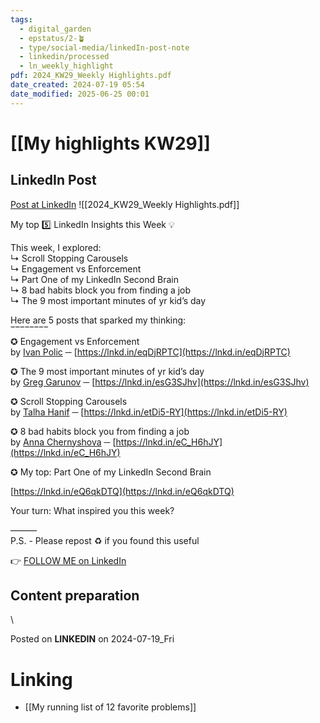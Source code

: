 ```yaml
---
tags:
  - digital_garden
  - epstatus/2-🪴
  - type/social-media/linkedIn-post-note
  - linkedin/processed
  - ln_weekly_highlight
pdf: 2024_KW29_Weekly Highlights.pdf
date_created: 2024-07-19 05:54
date_modified: 2025-06-25 00:01
---
```

# [[My highlights KW29]]

## LinkedIn Post

[Post at LinkedIn](https://www.linkedin.com/posts/sebastiankamilli_highlight-of-week-29-in-2024-activity-7219943369337171968-xQC7?utm_source=share&utm_medium=member_desktop)
![[2024_KW29_Weekly Highlights.pdf]]

My top 5️⃣ LinkedIn Insights this Week 💡  

This week, I explored:  
↳ Scroll Stopping Carousels  
↳ Engagement vs Enforcement  
↳ Part One of my LinkedIn Second Brain  
↳ 8 bad habits block you from finding a job  
↳ The 9 most important minutes of yr kid’s day  

Here are 5 posts that sparked my thinking:  
‾‾‾‾‾‾‾‾  
✪ Engagement vs Enforcement  
by [Ivan Polic](https://www.linkedin.com/in/ivan-polic/) ─ [https://lnkd.in/eqDjRPTC](https://lnkd.in/eqDjRPTC)  
  
✪ The 9 most important minutes of yr kid’s day  
by [Greg Garunov](https://www.linkedin.com/in/greggarunov/) ─ [https://lnkd.in/esG3SJhv](https://lnkd.in/esG3SJhv)  
  
✪ Scroll Stopping Carousels  
by [Talha Hanif](https://www.linkedin.com/in/personal-brand/) ─ [https://lnkd.in/etDi5-RY](https://lnkd.in/etDi5-RY)  
  
✪ 8 bad habits block you from finding a job  
by [Anna Chernyshova](https://www.linkedin.com/in/annachernyshova0/) ─ [https://lnkd.in/eC_H6hJY](https://lnkd.in/eC_H6hJY)  
  
✪ My top: Part One of my LinkedIn Second Brain  
  
[https://lnkd.in/eQ6qkDTQ](https://lnkd.in/eQ6qkDTQ)  
  
Your turn: What inspired you this week?  
  
———  
P.S. - Please repost ♻ if you found this useful

👉 [FOLLOW ME on LinkedIn](https://www.linkedin.com/comm/mynetwork/discovery-see-all?usecase=PEOPLE_FOLLOWS&followMember=sebastiankamilli)

## Content preparation

\

Posted on **LINKEDIN** on 2024-07-19_Fri

# Linking

+ [[My running list of 12 favorite problems]]